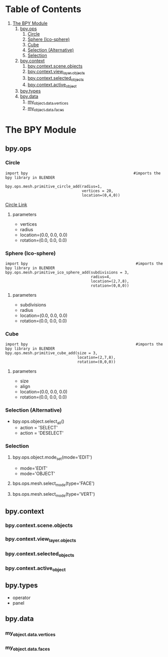
# Table of Contents

1.  [The BPY Module](#orgcb4c592)
    1.  [bpy.ops](#orgc39bc0b)
        1.  [Circle](#org5a5abd7)
        2.  [Sphere (Ico-sphere)](#orga3342ca)
        3.  [Cube](#orgc268657)
        4.  [Selection (Alternative)](#orge89c449)
        5.  [Selection](#org3897897)
    2.  [bpy.context](#org2417d55)
        1.  [bpy.context.scene.objects](#orgc0968d5)
        2.  [bpy.context.view<sub>layer.objects</sub>](#org9471883)
        3.  [bpy.context.selected<sub>objects</sub>](#orgeb4684d)
        4.  [bpy.context.active<sub>object</sub>](#org2048167)
    3.  [bpy.types](#orgf47b7fd)
    4.  [bpy.data](#org86521ff)
        1.  [my<sub>object.data.vertices</sub>](#org2c28d8c)
        2.  [my<sub>object.data.faces</sub>](#orgcfea9ef)



<a id="orgcb4c592"></a>

# The BPY Module


<a id="orgc39bc0b"></a>

## bpy.ops


<a id="org5a5abd7"></a>

### Circle

    import bpy                                               #imports the bpy library in BLENDER
    
    bpy.ops.mesh.primitive_circle_add(radius=1,
                                      vertices = 20,
                                      location=(0,4,0))

[Circle Link](https://docs.blender.org/api/current/bpy.ops.mesh.html)

1.  parameters

    -   vertices
    -   radius
    -   location=(0.0, 0.0, 0.0)
    -   rotation=(0.0, 0.0, 0.0)


<a id="orga3342ca"></a>

### Sphere (Ico-sphere)

    import bpy                                                #imports the bpy library in BLENDER
    bpy.ops.mesh.primitive_ico_sphere_add(subdivisions = 3,
                                          radius=4,
                                          location=(2,7,8),
                                          rotation=(0,0,0))

1.  parameters

    -   subdivisions
    -   radius
    -   location=(0.0, 0.0, 0.0)
    -   rotation=(0.0, 0.0, 0.0)


<a id="orgc268657"></a>

### Cube

    import bpy                                                #imports the bpy library in BLENDER
    bpy.ops.mesh.primitive_cube_add(size = 3,
                                    location=(2,7,8),
                                    rotation=(0,0,0))

1.  parameters

    -   size
    -   align
    -   location=(0.0, 0.0, 0.0)
    -   rotation=(0.0, 0.0, 0.0)


<a id="orge89c449"></a>

### Selection (Alternative)

-   bpy.ops.object.select<sub>all</sub>()
    -   action = 'SELECT'
    -   action = 'DESELECT'


<a id="org3897897"></a>

### Selection

1.  bpy.ops.object.mode<sub>set</sub>(mode='EDIT')

    -   mode='EDIT'
    -   mode='OBJECT'

2.  bps.ops.mesh.select<sub>mode</sub>(type='FACE')

3.  bps.ops.mesh.select<sub>mode</sub>(type='VERT')


<a id="org2417d55"></a>

## bpy.context


<a id="orgc0968d5"></a>

### bpy.context.scene.objects


<a id="org9471883"></a>

### bpy.context.view<sub>layer.objects</sub>


<a id="orgeb4684d"></a>

### bpy.context.selected<sub>objects</sub>


<a id="org2048167"></a>

### bpy.context.active<sub>object</sub>


<a id="orgf47b7fd"></a>

## bpy.types

-   operator
-   panel


<a id="org86521ff"></a>

## bpy.data


<a id="org2c28d8c"></a>

### my<sub>object.data.vertices</sub>


<a id="orgcfea9ef"></a>

### my<sub>object.data.faces</sub>

